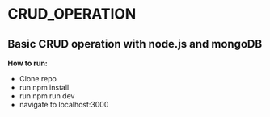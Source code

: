 # CRUD_OPERATION
## Basic CRUD operation with node.js and mongoDB
**How to run:**
- Clone repo
- run npm install
- run npm run dev
- navigate to localhost:3000
